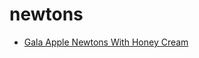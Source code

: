 # newtons

 * [Gala Apple Newtons With Honey Cream](../index/g/gala-apple-newtons-with-honey-cream-108699.json)

